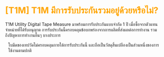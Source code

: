 # <span style="color: orange">[T1M] T1M มีการรับประกันรวมอยู่ด้วยหรือไม่?</span>

T1M Utility Digital Tape Measure มาพร้อมการรับประกันแบบจำกัด 1 ปี เมื่อซื้อจากตัวแทนจำหน่ายที่ได้รับอนุญาต การรับประกันนี้ครอบคลุมข้อบกพร่องจากการผลิตที่ส่งผลต่อการทำงาน รวมถึงปัญหาการทำงานอื่นๆ บางประการ

<div style="margin-left: 10px;">

ใบมีดของเทปวัดไม่ครอบคลุมภายใต้การรับประกันนี้ และถือเป็นวัสดุสิ้นเปลืองเป็นส่วนหนึ่งของการใช้งานตามปกติ

</div>
